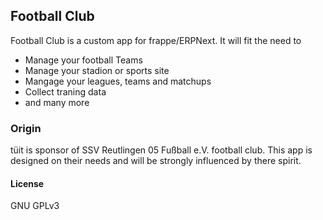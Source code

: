 ## Football Club

Football Club is a custom app for frappe/ERPNext. It will fit the need to
 - Manage your football Teams
 - Manage your stadion or sports site
 - Mangage your leagues, teams and matchups
 - Collect traning data
 - and many more

### Origin
tüit is sponsor of SSV Reutlingen 05 Fußball e.V. football club. This app is designed on their needs and will be strongly influenced by there spirit.


#### License

GNU GPLv3

